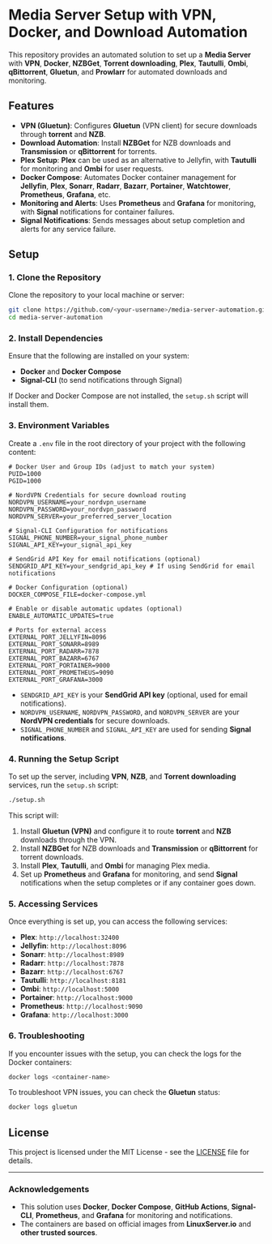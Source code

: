 
# Media Server Setup with VPN, Docker, and Download Automation

This repository provides an automated solution to set up a **Media Server** with **VPN**, **Docker**, **NZBGet**, **Torrent downloading**, **Plex**, **Tautulli**, **Ombi**, **qBittorrent**, **Gluetun**, and **Prowlarr** for automated downloads and monitoring.

## Features

- **VPN (Gluetun)**: Configures **Gluetun** (VPN client) for secure downloads through **torrent** and **NZB**.
- **Download Automation**: Install **NZBGet** for NZB downloads and **Transmission** or **qBittorrent** for torrents.
- **Plex Setup**: **Plex** can be used as an alternative to Jellyfin, with **Tautulli** for monitoring and **Ombi** for user requests.
- **Docker Compose**: Automates Docker container management for **Jellyfin**, **Plex**, **Sonarr**, **Radarr**, **Bazarr**, **Portainer**, **Watchtower**, **Prometheus**, **Grafana**, etc.
- **Monitoring and Alerts**: Uses **Prometheus** and **Grafana** for monitoring, with **Signal** notifications for container failures.
- **Signal Notifications**: Sends messages about setup completion and alerts for any service failure.

## Setup

### 1. Clone the Repository

Clone the repository to your local machine or server:

```bash
git clone https://github.com/<your-username>/media-server-automation.git
cd media-server-automation
```

### 2. Install Dependencies

Ensure that the following are installed on your system:
- **Docker** and **Docker Compose**
- **Signal-CLI** (to send notifications through Signal)

If Docker and Docker Compose are not installed, the `setup.sh` script will install them.

### 3. Environment Variables

Create a `.env` file in the root directory of your project with the following content:

```env
# Docker User and Group IDs (adjust to match your system)
PUID=1000
PGID=1000

# NordVPN Credentials for secure download routing
NORDVPN_USERNAME=your_nordvpn_username
NORDVPN_PASSWORD=your_nordvpn_password
NORDVPN_SERVER=your_preferred_server_location

# Signal-CLI Configuration for notifications
SIGNAL_PHONE_NUMBER=your_signal_phone_number
SIGNAL_API_KEY=your_signal_api_key 

# SendGrid API Key for email notifications (optional)
SENDGRID_API_KEY=your_sendgrid_api_key # If using SendGrid for email notifications

# Docker Configuration (optional)
DOCKER_COMPOSE_FILE=docker-compose.yml

# Enable or disable automatic updates (optional)
ENABLE_AUTOMATIC_UPDATES=true

# Ports for external access
EXTERNAL_PORT_JELLYFIN=8096
EXTERNAL_PORT_SONARR=8989
EXTERNAL_PORT_RADARR=7878
EXTERNAL_PORT_BAZARR=6767
EXTERNAL_PORT_PORTAINER=9000
EXTERNAL_PORT_PROMETHEUS=9090
EXTERNAL_PORT_GRAFANA=3000
```

- `SENDGRID_API_KEY` is your **SendGrid API key** (optional, used for email notifications).
- `NORDVPN_USERNAME`, `NORDVPN_PASSWORD`, and `NORDVPN_SERVER` are your **NordVPN credentials** for secure downloads.
- `SIGNAL_PHONE_NUMBER` and `SIGNAL_API_KEY` are used for sending **Signal notifications**.

### 4. Running the Setup Script

To set up the server, including **VPN**, **NZB**, and **Torrent downloading** services, run the `setup.sh` script:

```bash
./setup.sh
```

This script will:

1. Install **Gluetun (VPN)** and configure it to route **torrent** and **NZB** downloads through the VPN.
2. Install **NZBGet** for NZB downloads and **Transmission** or **qBittorrent** for torrent downloads.
3. Install **Plex**, **Tautulli**, and **Ombi** for managing Plex media.
4. Set up **Prometheus** and **Grafana** for monitoring, and send **Signal** notifications when the setup completes or if any container goes down.

### 5. Accessing Services

Once everything is set up, you can access the following services:

- **Plex**: `http://localhost:32400`
- **Jellyfin**: `http://localhost:8096`
- **Sonarr**: `http://localhost:8989`
- **Radarr**: `http://localhost:7878`
- **Bazarr**: `http://localhost:6767`
- **Tautulli**: `http://localhost:8181`
- **Ombi**: `http://localhost:5000`
- **Portainer**: `http://localhost:9000`
- **Prometheus**: `http://localhost:9090`
- **Grafana**: `http://localhost:3000`

### 6. Troubleshooting

If you encounter issues with the setup, you can check the logs for the Docker containers:

```bash
docker logs <container-name>
```

To troubleshoot VPN issues, you can check the **Gluetun** status:

```bash
docker logs gluetun
```

## License

This project is licensed under the MIT License - see the [LICENSE](LICENSE) file for details.

---

### Acknowledgements

- This solution uses **Docker**, **Docker Compose**, **GitHub Actions**, **Signal-CLI**, **Prometheus**, and **Grafana** for monitoring and notifications.
- The containers are based on official images from **LinuxServer.io** and **other trusted sources**.
